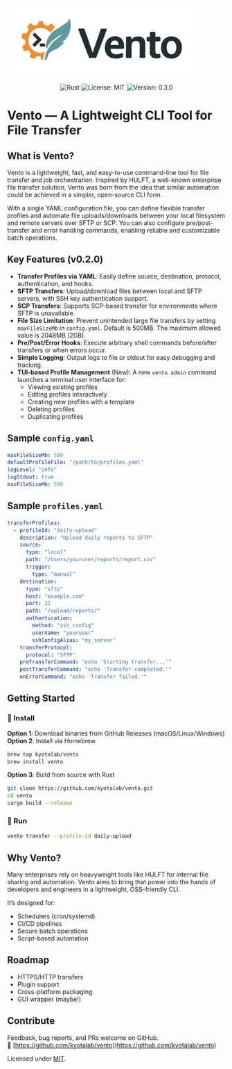 <div align="center">
<h1 style="display: flex; align-items: center; gap: 16px;">
  <img alt="Vento" height="160" src="logo.svg">
</h1>
</div>

<p align="center">
  <img src="https://img.shields.io/badge/Rust-DEA584?style=for-the-badge&logo=rust&logoColor=black" alt="Rust">
  <img src="https://img.shields.io/badge/License-MIT-blue.svg" alt="License: MIT">
  <img src="https://img.shields.io/badge/Version-0.3.0-blue.svg" alt="Version: 0.3.0">
</p>

# Vento — A Lightweight CLI Tool for File Transfer

## What is Vento?

Vento is a lightweight, fast, and easy-to-use command-line tool for file transfer and job orchestration. Inspired by HULFT, a well-known enterprise file transfer solution, Vento was born from the idea that similar automation could be achieved in a simpler, open-source CLI form.

With a single YAML configuration file, you can define flexible transfer profiles and automate file uploads/downloads between your local filesystem and remote servers over SFTP or SCP. You can also configure pre/post-transfer and error handling commands, enabling reliable and customizable batch operations.

## Key Features (v0.2.0)

- **Transfer Profiles via YAML**: Easily define source, destination, protocol, authentication, and hooks.
- **SFTP Transfers**: Upload/download files between local and SFTP servers, with SSH key authentication support.
- **SCP Transfers**: Supports SCP-based transfer for environments where SFTP is unavailable.
- **File Size Limitation**: Prevent unintended large file transfers by setting `maxFileSizeMb` in `config.yaml`. Default is 500MB. The maximum allowed value is 2048MB (2GB).
- **Pre/Post/Error Hooks**: Execute arbitrary shell commands before/after transfers or when errors occur.
- **Simple Logging**: Output logs to file or stdout for easy debugging and tracking.
- **TUI-based Profile Management** (New):
  A new `vento admin` command launches a terminal user interface for:
  - Viewing existing profiles
  - Editing profiles interactively
  - Creating new profiles with a template
  - Deleting profiles
  - Duplicating profiles

## Sample `config.yaml`

```yaml
maxFileSizeMb: 500
defaultProfileFile: "/path/to/profiles.yaml"
logLevel: "info"
logStdout: true
maxFileSizeMb: 500
```

## Sample `profiles.yaml`

```yaml
transferProfiles:
  - profileId: "daily-upload"
    description: "Upload daily reports to SFTP"
    source:
      type: "local"
      path: "/Users/youruser/reports/report.csv"
      trigger:
        type: "manual"
    destination:
      type: "sftp"
      host: "example.com"
      port: 22
      path: "/upload/reports/"
      authentication:
        method: "ssh_config"
        username: "youruser"
        sshConfigAlias: "my_server"
    transferProtocol:
      protocol: "SFTP"
    preTransferCommand: "echo 'Starting transfer...'"
    postTransferCommand: "echo 'Transfer completed.'"
    onErrorCommand: "echo 'Transfer failed.'"
```

## Getting Started

### 🧰 Install

**Option 1**: Download binaries from GitHub Releases (macOS/Linux/Windows)  
**Option 2**: Install via Homebrew  
```bash
brew tap kyotalab/vento
brew install vento
```

**Option 3**: Build from source with Rust  
```bash
git clone https://github.com/kyotalab/vento.git
cd vento
cargo build --release
```

### 🚀 Run

```bash
vento transfer --profile-id daily-upload
```

## Why Vento?

Many enterprises rely on heavyweight tools like HULFT for internal file sharing and automation. Vento aims to bring that power into the hands of developers and engineers in a lightweight, OSS-friendly CLI.

It’s designed for:
- Schedulers (cron/systemd)
- CI/CD pipelines
- Secure batch operations
- Script-based automation

## Roadmap

- HTTPS/HTTP transfers
- Plugin support
- Cross-platform packaging
- GUI wrapper (maybe!)

## Contribute

Feedback, bug reports, and PRs welcome on GitHub.  
🔗 [https://github.com/kyotalab/vento](https://github.com/kyotalab/vento)

Licensed under [MIT](./LICENSE).
